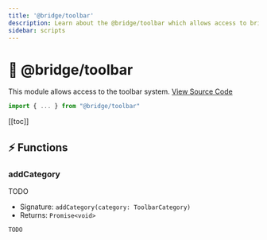 ```yaml
---
title: '@bridge/toolbar'
description: Learn about the @bridge/toolbar which allows access to bridge's toolbar system.
sidebar: scripts
---
```


# 🧰 @bridge/toolbar

This module allows access to the toolbar system.
[View Source Code](https://github.com/bridge-core/editor/blob/main/src/components/Extensions/Scripts/Modules/toolbar.ts)

```js
import { ... } from "@bridge/toolbar"
```

[[toc]]

## ⚡ Functions

### addCategory

TODO

-   Signature: `addCategory(category: ToolbarCategory)`
-   Returns: `Promise<void>`

```js
TODO
```
